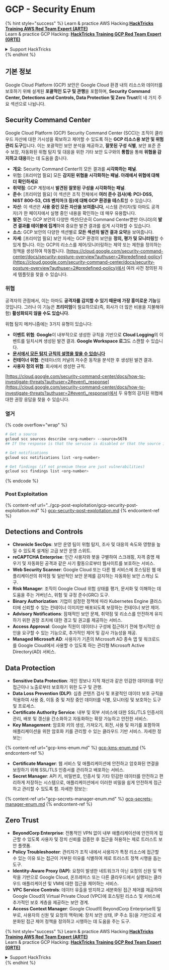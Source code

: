 # GCP - Security Enum

{% hint style="success" %}
Learn & practice AWS Hacking:<img src="/.gitbook/assets/image.png" alt="" data-size="line">[**HackTricks Training AWS Red Team Expert (ARTE)**](https://training.hacktricks.xyz/courses/arte)<img src="/.gitbook/assets/image.png" alt="" data-size="line">\
Learn & practice GCP Hacking: <img src="/.gitbook/assets/image (2).png" alt="" data-size="line">[**HackTricks Training GCP Red Team Expert (GRTE)**<img src="/.gitbook/assets/image (2).png" alt="" data-size="line">](https://training.hacktricks.xyz/courses/grte)

<details>

<summary>Support HackTricks</summary>

* [**구독 플랜**](https://github.com/sponsors/carlospolop)을 확인하세요!
* **💬 [**Discord 그룹**](https://discord.gg/hRep4RUj7f) 또는 [**telegram 그룹**](https://t.me/peass)에 가입하거나 **Twitter** 🐦 [**@hacktricks\_live**](https://twitter.com/hacktricks\_live)을 팔로우하세요.**
* **PR을 제출하여 해킹 트릭을 공유하세요** [**HackTricks**](https://github.com/carlospolop/hacktricks) 및 [**HackTricks Cloud**](https://github.com/carlospolop/hacktricks-cloud) github 저장소에.

</details>
{% endhint %}

## 기본 정보

Google Cloud Platform (GCP) 보안은 Google Cloud 환경 내의 리소스와 데이터를 보호하기 위해 설계된 **포괄적인 도구 및 관행**을 포함하며, **Security Command Center, Detections and Controls, Data Protection 및 Zero Trust**의 네 가지 주요 섹션으로 나뉩니다.

## **Security Command Center**

Google Cloud Platform (GCP) Security Command Center (SCC)는 조직이 클라우드 자산에 대한 가시성을 확보하고 제어할 수 있도록 하는 **GCP 리소스용 보안 및 위험 관리 도구**입니다. 이는 포괄적인 보안 분석을 제공하고, **잘못된 구성 식별**, 보안 표준 준수 보장, 자동화된 위협 탐지 및 대응을 위한 기타 보안 도구와의 **통합**을 통해 **위협을 감지하고 대응**하는 데 도움을 줍니다.

* **개요**: Security Command Center의 모든 결과를 **시각화하는 패널**.
* 위협: \[프리미엄 필요] 모든 **감지된 위협을 시각화하는 패널. 아래에서 위협에 대해 더 확인하세요**
* **취약점**: GCP 계정에서 **발견된 잘못된 구성을 시각화하는 패널**.
* **준수**: \[프리미엄 필요] 이 섹션은 조직 전체에서 **여러 준수 검사(예: PCI-DSS, NIST 800-53, CIS 벤치마크 등)에 대해 GCP 환경을 테스트**할 수 있습니다.
* **자산**: 이 섹션은 **사용 중인 모든 자산을 보여줍니다**, 시스템 관리자(및 아마도 공격자)가 한 페이지에서 실행 중인 내용을 확인하는 데 매우 유용합니다.
* **발견**: 이는 GCP 보안의 다양한 섹션(단순히 Command Center뿐만 아니라)의 **발견 결과를 테이블에 집계**하여 중요한 발견 결과를 쉽게 시각화할 수 있습니다.
* **소스**: GCP 보안의 다양한 섹션별로 **모든 섹션의 발견 결과 요약**을 보여줍니다.
* **자세**: \[프리미엄 필요] 보안 자세는 GCP 환경의 보안을 **정의, 평가 및 모니터링**할 수 있게 합니다. 이는 GCP의 리소스를 제어/모니터링하는 제약 또는 제한을 정의하는 정책을 생성하여 작동합니다. [https://cloud.google.com/security-command-center/docs/security-posture-overview?authuser=2#predefined-policy](https://cloud.google.com/security-command-center/docs/security-posture-overview?authuser=2#predefined-policy)에서 여러 사전 정의된 자세 템플릿을 찾을 수 있습니다.

### **위협**

공격자의 관점에서, 이는 아마도 **공격자를 감지할 수 있기 때문에 가장 흥미로운 기능**일 것입니다. 그러나 이 기능은 **프리미엄**이 필요하므로(즉, 회사가 더 많은 비용을 지불해야 함) **활성화되지 않을 수도 있습니다**.

위협 탐지 메커니즘에는 3가지 유형이 있습니다:

* **이벤트 위협**: **Google**이 내부적으로 생성한 규칙을 기반으로 **Cloud Logging**의 이벤트를 일치시켜 생성된 발견 결과. **Google Workspace 로그**도 스캔할 수 있습니다.
* [**문서에서 모든 탐지 규칙의 설명을 찾을 수 있습니다**](https://cloud.google.com/security-command-center/docs/concepts-event-threat-detection-overview?authuser=2#how\_works)
* **컨테이너 위협**: 컨테이너의 커널의 저수준 동작을 분석한 후 생성된 발견 결과.
* **사용자 정의 위협**: 회사에서 생성한 규칙.

[https://cloud.google.com/security-command-center/docs/how-to-investigate-threats?authuser=2#event\_response](https://cloud.google.com/security-command-center/docs/how-to-investigate-threats?authuser=2#event\_response)에서 두 유형의 감지된 위협에 대한 권장 응답을 찾을 수 있습니다.

### 열거

{% code overflow="wrap" %}
```bash
# Get a source
gcloud scc sources describe <org-number> --source=5678
## If the response is that the service is disabled or that the source is not found, then, it isn't enabled

# Get notifications
gcloud scc notifications list <org-number>

# Get findings (if not premium these are just vulnerabilities)
gcloud scc findings list <org-number>
```
{% endcode %}

### Post Exploitation

{% content-ref url="../gcp-post-exploitation/gcp-security-post-exploitation.md" %}
[gcp-security-post-exploitation.md](../gcp-post-exploitation/gcp-security-post-exploitation.md)
{% endcontent-ref %}

## Detections and Controls

* **Chronicle SecOps**: 보안 운영 팀이 위협 탐지, 조사 및 대응의 속도와 영향을 높일 수 있도록 설계된 고급 보안 운영 스위트.
* **reCAPTCHA Enterprise**: 인간 사용자와 봇을 구별하여 스크래핑, 자격 증명 채우기 및 자동화된 공격과 같은 사기 활동으로부터 웹사이트를 보호하는 서비스.
* **Web Security Scanner**: Google Cloud 또는 다른 웹 서비스에 호스팅된 웹 애플리케이션의 취약점 및 일반적인 보안 문제를 감지하는 자동화된 보안 스캐닝 도구.
* **Risk Manager**: 조직이 Google Cloud 위험 상태를 평가, 문서화 및 이해하는 데 도움을 주는 거버넌스, 위험 및 규정 준수(GRC) 도구.
* **Binary Authorization**: 기업이 설정한 정책에 따라 Kubernetes Engine 클러스터에 신뢰할 수 있는 컨테이너 이미지만 배포되도록 보장하는 컨테이너 보안 제어.
* **Advisory Notifications**: 잠재적인 보안 문제, 취약점 및 리소스를 안전하게 유지하기 위한 권장 조치에 대한 경고 및 권고를 제공하는 서비스.
* **Access Approval**: Google 직원이 데이터나 구성에 접근하기 전에 명시적인 승인을 요구할 수 있는 기능으로, 추가적인 제어 및 감사 가능성을 제공.
* **Managed Microsoft AD**: 사용자가 기존의 Microsoft AD 종속 앱 및 워크로드를 Google Cloud에서 사용할 수 있도록 하는 관리형 Microsoft Active Directory(AD) 서비스.

## Data Protection

* **Sensitive Data Protection**: 개인 정보나 지적 재산과 같은 민감한 데이터를 무단 접근이나 노출로부터 보호하기 위한 도구 및 관행.
* **Data Loss Prevention (DLP)**: 심층 콘텐츠 검사 및 포괄적인 데이터 보호 규칙을 적용하여 사용 중, 이동 중 및 저장 중인 데이터를 식별, 모니터링 및 보호하는 도구 및 프로세스.
* **Certificate Authority Service**: 내부 및 외부 서비스에 대한 SSL/TLS 인증서의 관리, 배포 및 갱신을 간소화하고 자동화하는 확장 가능하고 안전한 서비스.
* **Key Management**: 암호화 키의 생성, 가져오기, 회전, 사용 및 파기를 포함하여 애플리케이션을 위한 암호화 키를 관리할 수 있는 클라우드 기반 서비스. 자세한 정보는:

{% content-ref url="gcp-kms-enum.md" %}
[gcp-kms-enum.md](gcp-kms-enum.md)
{% endcontent-ref %}

* **Certificate Manager**: 웹 서비스 및 애플리케이션에 안전하고 암호화된 연결을 보장하기 위해 SSL/TLS 인증서를 관리하고 배포하는 서비스.
* **Secret Manager**: API 키, 비밀번호, 인증서 및 기타 민감한 데이터를 안전하고 편리하게 저장하는 시스템으로, 애플리케이션에서 이러한 비밀을 쉽게 안전하게 접근하고 관리할 수 있도록 함. 자세한 정보는:

{% content-ref url="gcp-secrets-manager-enum.md" %}
[gcp-secrets-manager-enum.md](gcp-secrets-manager-enum.md)
{% endcontent-ref %}

## Zero Trust

* **BeyondCorp Enterprise**: 전통적인 VPN 없이 내부 애플리케이션에 안전하게 접근할 수 있도록 사용자 및 장치 신뢰를 검증한 후 접근을 허용하는 제로 트러스트 보안 플랫폼.
* **Policy Troubleshooter**: 관리자가 조직 내에서 사용자가 특정 리소스에 접근할 수 있는 이유 또는 접근이 거부된 이유를 식별하여 제로 트러스트 정책 시행을 돕는 도구.
* **Identity-Aware Proxy (IAP)**: 요청이 발생한 네트워크가 아닌 요청의 신원 및 맥락을 기반으로 Google Cloud, 온프레미스 또는 다른 클라우드에서 실행되는 클라우드 애플리케이션 및 VM에 대한 접근을 제어하는 서비스.
* **VPC Service Controls**: 데이터 유출을 방지하고 세분화된 접근 제어를 제공하여 Google Cloud의 Virtual Private Cloud (VPC)에 호스팅된 리소스 및 서비스에 추가적인 보호 계층을 제공하는 보안 경계.
* **Access Context Manager**: Google Cloud의 BeyondCorp Enterprise의 일부로, 사용자의 신원 및 요청의 맥락(예: 장치 보안 상태, IP 주소 등)을 기반으로 세분화된 접근 제어 정책을 정의하고 시행하는 데 도움을 주는 도구.

{% hint style="success" %}
Learn & practice AWS Hacking:<img src="/.gitbook/assets/image.png" alt="" data-size="line">[**HackTricks Training AWS Red Team Expert (ARTE)**](https://training.hacktricks.xyz/courses/arte)<img src="/.gitbook/assets/image.png" alt="" data-size="line">\
Learn & practice GCP Hacking: <img src="/.gitbook/assets/image (2).png" alt="" data-size="line">[**HackTricks Training GCP Red Team Expert (GRTE)**<img src="/.gitbook/assets/image (2).png" alt="" data-size="line">](https://training.hacktricks.xyz/courses/grte)

<details>

<summary>Support HackTricks</summary>

* Check the [**subscription plans**](https://github.com/sponsors/carlospolop)!
* **Join the** 💬 [**Discord group**](https://discord.gg/hRep4RUj7f) or the [**telegram group**](https://t.me/peass) or **follow** us on **Twitter** 🐦 [**@hacktricks\_live**](https://twitter.com/hacktricks\_live)**.**
* **Share hacking tricks by submitting PRs to the** [**HackTricks**](https://github.com/carlospolop/hacktricks) and [**HackTricks Cloud**](https://github.com/carlospolop/hacktricks-cloud) github repos.

</details>
{% endhint %}

